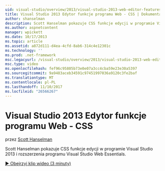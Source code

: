 ```yaml
---
uid: visual-studio/overview/2013/visual-studio-2013-web-editor-features-css
title: Visual Studio 2013 Edytor funkcje programu Web - CSS | Dokumentacja firmy Microsoft
author: shanselman
description: Scott Hanselman pokazuje CSS funkcje edycji w programie Visual Studio 2013 i rozszerzenia programu Visual Studio Web Essentials.
ms.author: aspnetcontent
manager: wpickett
ms.date: 10/17/2013
ms.topic: article
ms.assetid: a872d111-d4ea-4cfd-8ab6-314c4e12301c
ms.technology: ''
ms.prod: .net-framework
msc.legacyurl: /visual-studio/overview/2013/visual-studio-2013-web-editor-features-css
msc.type: video
ms.openlocfilehash: fef96c95805b73e0e07a3cc4cba59e23e30a5397
ms.sourcegitcommit: 9a9483aceb34591c97451997036a9120c3fe2baf
ms.translationtype: MT
ms.contentlocale: pl-PL
ms.lasthandoff: 11/10/2017
ms.locfileid: "26566267"
---
```

<a name="visual-studio-2013-web-editor-features---css"></a>Visual Studio 2013 Edytor funkcje programu Web - CSS
====================
przez [Scott Hanselman](https://github.com/shanselman)

Scott Hanselman pokazuje CSS funkcje edycji w programie Visual Studio 2013 i rozszerzenia programu Visual Studio Web Essentials.

[&#9654; Obejrzyj klip wideo (3 minuty)](https://channel9.msdn.com/Blogs/ASP-NET-Site-Videos/visual-studio-2013-web-editor-features-css)
